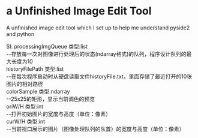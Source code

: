 # a Unfinished Image Edit Tool
A unfinished image edit tool which I set up to help me understand pyside2 and python


SI:
    processingImgQueue  类型:list  
    --存放每一次对图像进行处理后的状态(ndarray格式)的队列，程序设计队列的最大长度为10  
    historyFilePath 类型:list  
    --在每次程序启动时从硬盘读取文件historyFile.txt，里面存储了最近打开的10张图片的相对路径  
    colorSample 类型:ndarray  
    --25x25的矩形，显示当前调色的预览  
    oriW/H 类型:int  
    --打开初始图片的宽度与高度（单位：像素）  
    curW/H 类型:int  
    --当前视口展示的图片（图像处理队列的队首）的宽度与高度（单位：像素）  


